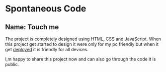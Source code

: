 # Spontaneous Code
## Name: Touch me
The project is completely designed using HTML, CSS and JavaScript.
When this project get started to design it were only for my pc friendly but when it get [deployed](https://pajju-dev-touchme.netlify.app/) it is friendly for all devices.

I,m happy to share this project now and can also go through the code it is public.